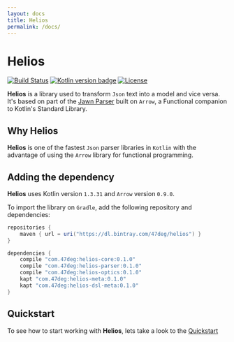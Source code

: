 ```yaml
---
layout: docs
title: Helios
permalink: /docs/
---
```


# Helios

[![Build Status](https://travis-ci.org/47deg/helios.svg?branch=master)](https://travis-ci.org/47deg/helios/)
[![Kotlin version badge](https://img.shields.io/badge/kotlin-1.3-blue.svg)](https://kotlinlang.org/docs/reference/whatsnew13.html)
[![License](https://img.shields.io/badge/License-Apache%202.0-blue.svg)](http://www.apache.org/licenses/LICENSE-2.0)

**Helios** is a library used to transform `Json` text into a model and vice versa.
It's based on part of the [Jawn Parser](https://github.com/non/jawn) built on `Arrow`,
a Functional companion to Kotlin's Standard Library.

## Why Helios

**Helios** is one of the fastest `Json` parser libraries in `Kotlin`
with the advantage of using the `Arrow` library for functional programming.

## Adding the dependency

**Helios** uses Kotlin version `1.3.31` and `Arrow` version `0.9.0`.

To import the library on `Gradle`, add the following repository and dependencies:

```groovy
repositories {
    maven { url = uri("https://dl.bintray.com/47deg/helios") }
}

dependencies {
    compile "com.47deg:helios-core:0.1.0"
    compile "com.47deg:helios-parser:0.1.0"
    compile "com.47deg:helios-optics:0.1.0"
    kapt "com.47deg:helios-meta:0.1.0"
    kapt "com.47deg:helios-dsl-meta:0.1.0"
}
```

## Quickstart

To see how to start working with **Helios**, lets take a look to the [Quickstart](quickstart/)
